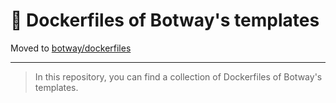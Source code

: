 # 🐋 Dockerfiles of Botway's templates

Moved to [botway/dockerfiles](https://github.com/abdfnx/botway/tree/main/dockerfiles)

---

> In this repository, you can find a collection of Dockerfiles of Botway's templates.
